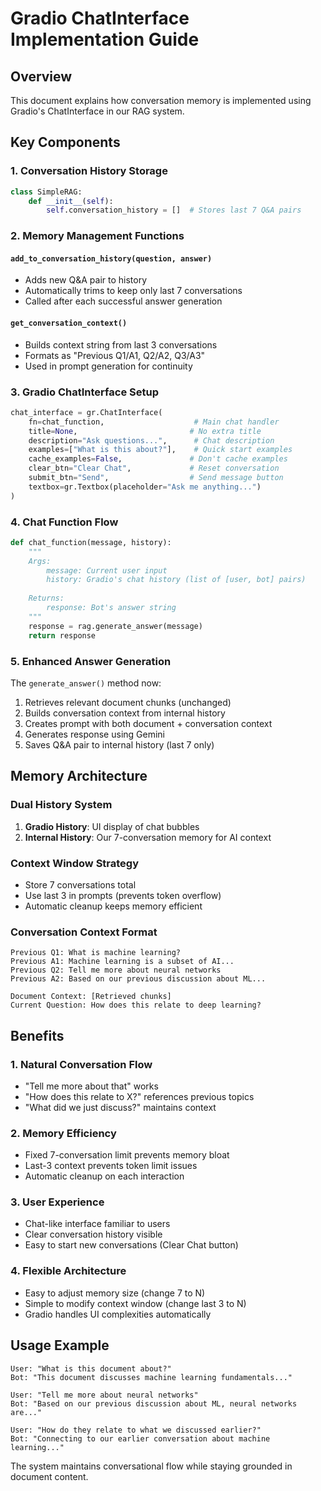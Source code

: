 # Gradio ChatInterface Implementation Guide

## Overview
This document explains how conversation memory is implemented using Gradio's ChatInterface in our RAG system.

## Key Components

### 1. Conversation History Storage
```python
class SimpleRAG:
    def __init__(self):
        self.conversation_history = []  # Stores last 7 Q&A pairs
```

### 2. Memory Management Functions

#### `add_to_conversation_history(question, answer)`
- Adds new Q&A pair to history
- Automatically trims to keep only last 7 conversations
- Called after each successful answer generation

#### `get_conversation_context()`
- Builds context string from last 3 conversations
- Formats as "Previous Q1/A1, Q2/A2, Q3/A3"
- Used in prompt generation for continuity

### 3. Gradio ChatInterface Setup
```python
chat_interface = gr.ChatInterface(
    fn=chat_function,                    # Main chat handler
    title=None,                         # No extra title
    description="Ask questions...",      # Chat description
    examples=["What is this about?"],    # Quick start examples
    cache_examples=False,               # Don't cache examples
    clear_btn="Clear Chat",             # Reset conversation
    submit_btn="Send",                  # Send message button
    textbox=gr.Textbox(placeholder="Ask me anything...")
)
```

### 4. Chat Function Flow
```python
def chat_function(message, history):
    """
    Args:
        message: Current user input
        history: Gradio's chat history (list of [user, bot] pairs)
    
    Returns:
        response: Bot's answer string
    """
    response = rag.generate_answer(message)
    return response
```

### 5. Enhanced Answer Generation
The `generate_answer()` method now:
1. Retrieves relevant document chunks (unchanged)
2. Builds conversation context from internal history
3. Creates prompt with both document + conversation context
4. Generates response using Gemini
5. Saves Q&A pair to internal history (last 7 only)

## Memory Architecture

### Dual History System
1. **Gradio History**: UI display of chat bubbles
2. **Internal History**: Our 7-conversation memory for AI context

### Context Window Strategy
- Store 7 conversations total
- Use last 3 in prompts (prevents token overflow)
- Automatic cleanup keeps memory efficient

### Conversation Context Format
```
Previous Q1: What is machine learning?
Previous A1: Machine learning is a subset of AI...
Previous Q2: Tell me more about neural networks
Previous A2: Based on our previous discussion about ML...

Document Context: [Retrieved chunks]
Current Question: How does this relate to deep learning?
```

## Benefits

### 1. Natural Conversation Flow
- "Tell me more about that" works
- "How does this relate to X?" references previous topics
- "What did we just discuss?" maintains context

### 2. Memory Efficiency
- Fixed 7-conversation limit prevents memory bloat
- Last-3 context prevents token limit issues
- Automatic cleanup on each interaction

### 3. User Experience
- Chat-like interface familiar to users
- Clear conversation history visible
- Easy to start new conversations (Clear Chat button)

### 4. Flexible Architecture
- Easy to adjust memory size (change 7 to N)
- Simple to modify context window (change last 3 to N)
- Gradio handles UI complexities automatically

## Usage Example
```
User: "What is this document about?"
Bot: "This document discusses machine learning fundamentals..."

User: "Tell me more about neural networks"
Bot: "Based on our previous discussion about ML, neural networks are..."

User: "How do they relate to what we discussed earlier?"
Bot: "Connecting to our earlier conversation about machine learning..."
```

The system maintains conversational flow while staying grounded in document content.